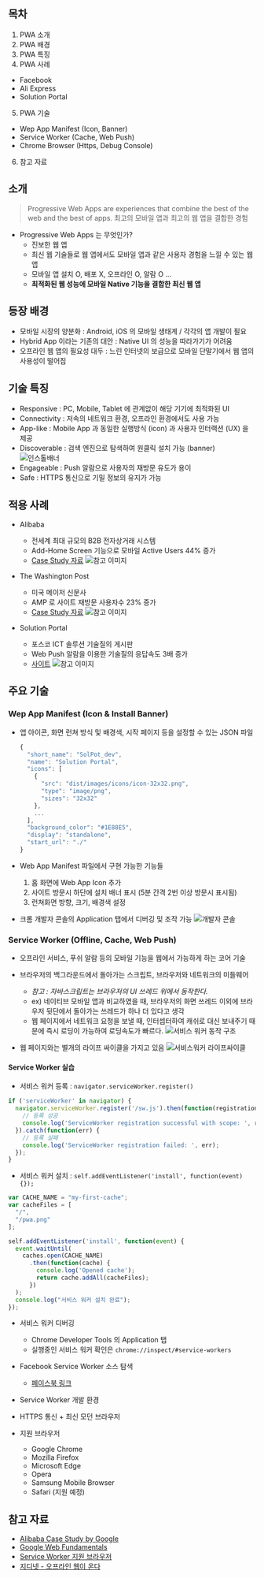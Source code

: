 ## 목차
1. PWA 소개
2. PWA 배경
3. PWA 특징
4. PWA 사례
  - Facebook
  - Ali Express
  - Solution Portal
5. PWA 기술
  - Wep App Manifest (Icon, Banner)
  - Service Worker (Cache, Web Push)
  - Chrome Browser (Https, Debug Console)
6. 참고 자료

## 소개
> Progressive Web Apps are experiences that combine the best of the web and the best of apps.
> 최고의 모바일 앱과 최고의 웹 앱을 결합한 경험

- Progressive Web Apps 는 무엇인가?
  - 진보한 웹 앱
  - 최신 웹 기술들로 웹 앱에서도 모바일 앱과 같은 사용자 경험을 느낄 수 있는 웹앱
  - 모바일 앱 설치 O, 배포 X, 오프라인 O, 알람 O ...
  - **최적화된 웹 성능에 모바일 Native 기능을 결합한 최신 웹 앱**

## 등장 배경
- 모바일 시장의 양분화 : Android, iOS 의 모바일 생태계 / 각각의 앱 개발이 필요
- Hybrid App 이라는 기존의 대안 : Native UI 의 성능을 따라가기가 어려움
- 오프라인 웹 앱의 필요성 대두 : 느린 인터넷의 보급으로 모바일 단말기에서 웹 앱의 사용성이 떨어짐

## 기술 특징
- Responsive : PC, Mobile, Tablet 에 관계없이 해당 기기에 최적화된 UI
- Connectivity : 저속의 네트워크 환경, 오프라인 환경에서도 사용 가능
- App-like : Mobile App 과 동일한 실행방식 (icon) 과 사용자 인터랙션 (UX) 을 제공
- Discoverable : 검색 엔진으로 탐색하여 원클릭 설치 가능 (banner)
![인스톨배너](C:\TIL\TIL\education\add-to-home-screen.png)
- Engageable : Push 알람으로 사용자의 재방문 유도가 용이
- Safe : HTTPS 통신으로 기밀 정보의 유지가 가능

## 적용 사례
- Alibaba
  - 전세계 최대 규모의 B2B 전자상거래 시스템
  - Add-Home Screen 기능으로 모바일 Active Users 44% 증가
  - [Case Study 자료](https://developers.google.com/web/showcase/2016/pdfs/alibaba.pdf)
![참고 이미지](C:\TIL\TIL\education\alibaba.png)

- The Washington Post
  - 미국 메이저 신문사
  - AMP 로 사이트 재방문 사용자수 23% 증가
  - [Case Study 자료](https://developers.google.com/web/showcase/2016/pdfs/wapo.pdf)
![참고 이미지](C:\TIL\TIL\education\washington-post.gif)

- Solution Portal
  - 포스코 ICT 솔루션 기술질의 게시판
  - Web Push 알람을 이용한 기술질의 응답속도 3배 증가
  - [사이트](https://www.solutionpot.co.kr:9443/license/)
![참고 이미지]()

## 주요 기술
### Wep App Manifest (Icon & Install Banner)
- 앱 아이콘, 화면 런쳐 방식 및 배경색, 시작 페이지 등을 설정할 수 있는 JSON 파일

  ``` javascript
  {
    "short_name": "SolPot_dev",
    "name": "Solution Portal",
    "icons": [
      {
        "src": "dist/images/icons/icon-32x32.png",
        "type": "image/png",
        "sizes": "32x32"
      },
      ...
    ],
    "background_color": "#1E88E5",
    "display": "standalone",
    "start_url": "./"
  }
  ```

- Web App Manifest 파일에서 구현 가능한 기능들
  1. 홈 화면에 Web App Icon 추가
  2. 사이트 방문시 하단에 설치 배너 표시 (5분 간격 2번 이상 방문시 표시됨)
  3. 런쳐화면 방향, 크기, 배경색 설정

- 크롬 개발자 콘솔의 Application 탭에서 디버깅 및 조작 가능
  ![개발자 콘솔](C:\TIL\TIL\education\web-app-manifest.PNG)

### Service Worker (Offline, Cache, Web Push)
- 오프라인 서비스, 푸쉬 알람 등의 모바일 기능을 웹에서 가능하게 하는 코어 기술
- 브라우저의 백그라운드에서 돌아가는 스크립트, 브라우저와 네트워크의 미들웨어
  - *참고 : 자바스크립트는 브라우저의 UI 쓰레드 위에서 동작한다.*
  - ex) 네이티브 모바일 앱과 비교하였을 때, 브라우저의 화면 쓰레드 이외에 브라우저 뒷단에서 돌아가는 쓰레드가 하나 더 있다고 생각
  - 웹 페이지에서 네트워크 요청을 보낼 때, 인터셉터하여 캐쉬로 대신 보내주기 때문에 즉시 로딩이 가능하여 로딩속도가 빠르다.
![서비스 워커 동작 구조](C:\TIL\TIL\education\service-worker-network-falling-back-to-cache.png)

- 웹 페이지와는 별개의 라이프 싸이클을 가지고 있음
![서비스워커 라이프싸이클](C:\TIL\TIL\education\sw-lifecycle.png)

#### Service Worker 실습
- 서비스 워커 등록 : `navigator.serviceWorker.register()`

``` javascript
if ('serviceWorker' in navigator) {
  navigator.serviceWorker.register('/sw.js').then(function(registration) {
    // 등록 성공
    console.log('ServiceWorker registration successful with scope: ', registration.scope);
  }).catch(function(err) {
    // 등록 실패
    console.log('ServiceWorker registration failed: ', err);
  });
}
```

- 서비스 워커 설치 : `self.addEventListener('install', function(event) {});`

``` javascript
var CACHE_NAME = "my-first-cache";
var cacheFiles = [
  "/",
  "/pwa.png"
];

self.addEventListener('install', function(event) {
  event.waitUntil(
    caches.open(CACHE_NAME)
      .then(function(cache) {
        console.log('Opened cache');
        return cache.addAll(cacheFiles);
      })
  );
  console.log("서비스 워커 설치 완료");
});
```

- 서비스 워커 디버깅
  - Chrome Developer Tools 의 Application 탭
  - 실행중인 서비스 워커 확인은 `chrome://inspect/#service-workers`

- Facebook Service Worker 소스 탐색
  - [페이스북 링크](https://www.facebook.com/)

- Service Worker 개발 환경
- HTTPS 통신 + 최신 모던 브라우저
- 지원 브라우저
  - Google Chrome
  - Mozilla Firefox
  - Microsoft Edge
  - Opera
  - Samsung Mobile Browser
  - Safari (지원 예정)

## 참고 자료
- [Alibaba Case Study by Google](https://developers.google.com/web/showcase/2016/pdfs/alibaba.pdf)
- [Google Web Fundamentals](https://developers.google.com/web/fundamentals/)
- [Service Worker 지원 브라우저](https://jakearchibald.github.io/isserviceworkerready/)
- [지디넷 - 오프라인 웹이 온다](http://www.zdnet.co.kr/news/news_view.asp?artice_id=20160922012153)
